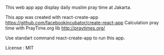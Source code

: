 This web app app display daily muslim pray time at Jakarta.

This app was created with react-create-app https://github.com/facebookincubator/create-react-app
Calculation pray time with PrayTime.org lib http://praytimes.org/

Use standart command react-create-app to run this app.

License : MIT

